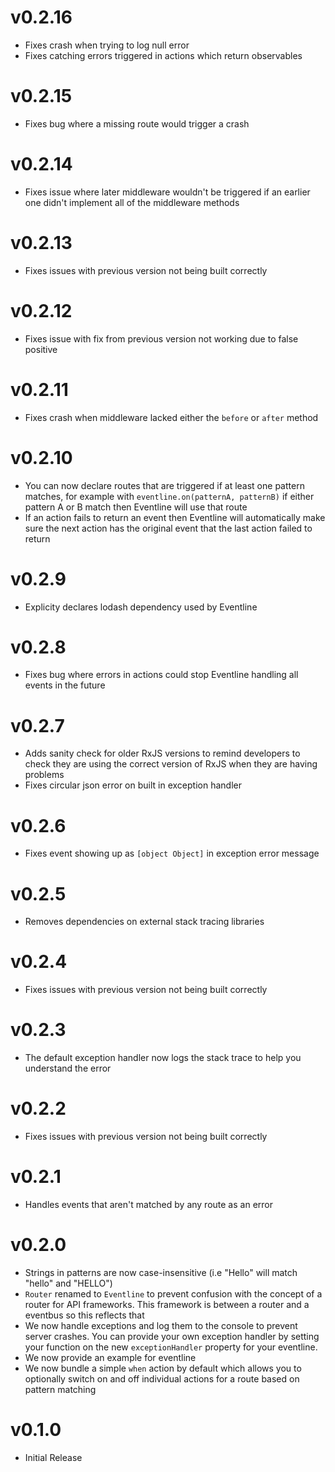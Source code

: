 # v0.2.16

- Fixes crash when trying to log null error
- Fixes catching errors triggered in actions which return observables

# v0.2.15

- Fixes bug where a missing route would trigger a crash

# v0.2.14

- Fixes issue where later middleware wouldn't be triggered if an earlier one didn't
  implement all of the middleware methods

# v0.2.13

- Fixes issues with previous version not being built correctly

# v0.2.12

- Fixes issue with fix from previous version not working due to false positive

# v0.2.11

- Fixes crash when middleware lacked either the `before` or `after` method

# v0.2.10

- You can now declare routes that are triggered if at least one pattern matches,
  for example with `eventline.on(patternA, patternB)` if either pattern A or B match then Eventline will use that route
- If an action fails to return an event then Eventline will automatically make
  sure the next action has the original event that the last action failed to return

# v0.2.9

- Explicity declares lodash dependency used by Eventline

# v0.2.8

- Fixes bug where errors in actions could stop Eventline handling all events in the future

# v0.2.7

- Adds sanity check for older RxJS versions to remind developers to check they are using
  the correct version of RxJS when they are having problems
- Fixes circular json error on built in exception handler

# v0.2.6

- Fixes event showing up as `[object Object]` in exception error message

# v0.2.5

- Removes dependencies on external stack tracing libraries

# v0.2.4

- Fixes issues with previous version not being built correctly

# v0.2.3

- The default exception handler now logs the stack trace to help you understand the
  error

# v0.2.2

- Fixes issues with previous version not being built correctly

# v0.2.1

- Handles events that aren't matched by any route as an error

# v0.2.0

- Strings in patterns are now case-insensitive (i.e "Hello" will match "hello" and "HELLO")
- `Router` renamed to `Eventline` to prevent confusion with the concept of a router for API frameworks. This framework is between a router and a eventbus so this reflects that
- We now handle exceptions and log them to the console to prevent server crashes. You can provide your own exception handler by setting your function on the new `exceptionHandler` property for your eventline.
- We now provide an example for eventline
- We now bundle a simple `when` action by default which allows you to optionally switch on and off individual actions for a route based on pattern matching

# v0.1.0

- Initial Release
